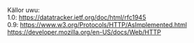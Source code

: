 Källor uwu: \
1.0: https://datatracker.ietf.org/doc/html/rfc1945 \
0.9: https://www.w3.org/Protocols/HTTP/AsImplemented.html \
https://developer.mozilla.org/en-US/docs/Web/HTTP
